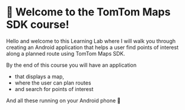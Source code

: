 # :wave: Welcome to the TomTom Maps SDK course!

Hello and welcome to this Learning Lab where I will walk you through creating an Android
application that helps a user find points of interest along a planned route using TomTom Maps SDK.

By the end of this course you will have an application

* that displays a map,
* where the user can plan routes
* and search for points of interest

And all these running on your Android phone :iphone:
